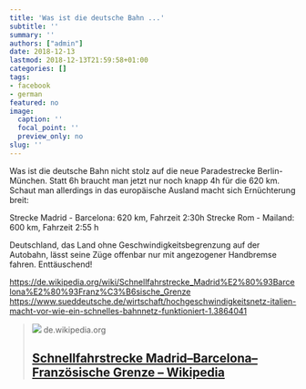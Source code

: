 ```yaml
---
title: 'Was ist die deutsche Bahn ...'
subtitle: ''
summary: ''
authors: ["admin"]
date: 2018-12-13
lastmod: 2018-12-13T21:59:58+01:00
categories: []
tags:
- facebook
- german
featured: no
image:
  caption: ''
  focal_point: ''
  preview_only: no
slug: ''
---
```

Was ist die deutsche Bahn nicht stolz auf die neue Paradestrecke Berlin-München. Statt 6h braucht man jetzt nur noch knapp 4h für die 620 km. Schaut man allerdings in das europäische Ausland macht sich Ernüchterung breit:

Strecke Madrid - Barcelona: 620 km, Fahrzeit 2:30h
Strecke Rom - Mailand: 600 km, Fahrzeit 2:55 h

Deutschland, das Land ohne Geschwindigkeitsbegrenzung auf der Autobahn, lässt seine Züge offenbar nur mit angezogener Handbremse fahren. Enttäuschend!

https://de.wikipedia.org/wiki/Schnellfahrstrecke_Madrid%E2%80%93Barcelona%E2%80%93Franz%C3%B6sische_Grenze
https://www.sueddeutsche.de/wirtschaft/hochgeschwindigkeitsnetz-italien-macht-vor-wie-ein-schnelles-bahnnetz-funktioniert-1.3864041
> [![](https://upload.wikimedia.org/wikipedia/commons/thumb/a/ac/AVE_Madrid-Barcelone.png/1200px-AVE_Madrid-Barcelone.png)](https://de.wikipedia.org/wiki/Schnellfahrstrecke_Madrid%E2%80%93Barcelona%E2%80%93Franz%C3%B6sische_Grenze)
> de.wikipedia.org
> ## [Schnellfahrstrecke Madrid–Barcelona–Französische Grenze – Wikipedia](https://de.wikipedia.org/wiki/Schnellfahrstrecke_Madrid%E2%80%93Barcelona%E2%80%93Franz%C3%B6sische_Grenze)
>


